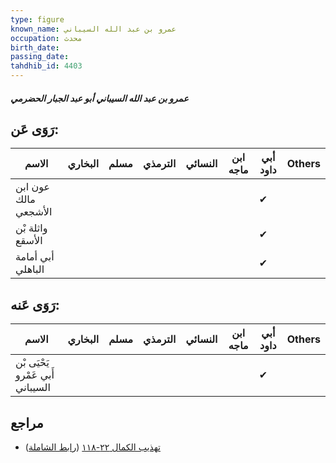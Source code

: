 ```yaml
---
type: figure
known_name: عمرو بن عبد الله السيباني
occupation: محدث
birth_date:
passing_date:
tahdhib_id: 4403
---
```

##### عمرو بن عبد الله السيباني أبو عبد الجبار الحضرمي

## رَوَى عَن:
| الاسم                | البخاري | مسلم | الترمذي | النسائي | ابن ماجه | أبي داود | Others |
| -------------------- | ------- | ---- | ------- | ------- | -------- | -------- | ------ |
| عون ابن مالك الأشجعي |         |      |         |         |          | ✔        |        |
| واثلة بْن الأسقع     |         |      |         |         |          | ✔        |        |
| أبي أمامة الباهلي    |         |      |         |         |          | ✔        |        |
## رَوَى عَنه:
| الاسم                            | البخاري | مسلم | الترمذي | النسائي | ابن ماجه | أبي داود | Others |
| -------------------------------- | ------- | ---- | ------- | ------- | -------- | -------- | ------ |
| يَحْيَى بْن أَبي عَمْرو السيباني |         |      |         |         |          | ✔        |        |
## مراجع
- [تهذيب الكمال ٢٢-١١٨](obsidian://open?vault=Tahdhib-al-Kamal&file=Figures/٤٤٠٣-عمرو%20بن%20عبد%20الله%20السيباني%20أبو%20عبد%20الجبار%20الحضرمي) ([رابط الشاملة](https://shamela.ws/book/3722/11371))